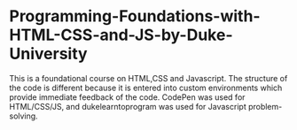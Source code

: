 # Programming-Foundations-with-HTML-CSS-and-JS-by-Duke-University

This is a foundational course on HTML,CSS and Javascript.
The structure of the code is different because it is entered into custom environments which provide immediate feedback of the code.
CodePen was used for HTML/CSS/JS,
and dukelearntoprogram was used for Javascript problem-solving. 
